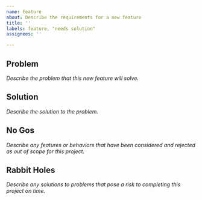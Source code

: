 ```yaml
---
name: Feature
about: Describe the requirements for a new feature
title: ''
labels: feature, "needs solution"
assignees: ''

---
```


## Problem

_Describe the problem that this new feature will solve._

## Solution

_Describe the solution to the problem._

## No Gos

_Describe any features or behaviors that have been considered and rejected as out of scope for this project._

## Rabbit Holes

_Describe any solutions to problems that pose a risk to completing this project on time._
